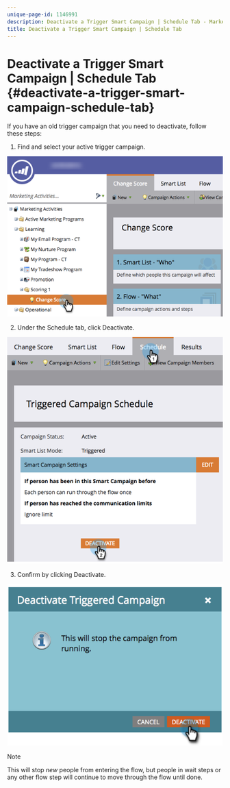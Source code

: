 ```yaml
---
unique-page-id: 1146991
description: Deactivate a Trigger Smart Campaign | Schedule Tab - Marketo Docs - Product Documentation
title: Deactivate a Trigger Smart Campaign | Schedule Tab
---
```


# Deactivate a Trigger Smart Campaign | Schedule Tab {#deactivate-a-trigger-smart-campaign-schedule-tab}

If you have an old trigger campaign that you need to deactivate, follow these steps:

1. Find and select your active trigger campaign.

![](assets/selectprogram-hands.png)

2. Under the Schedule tab, click Deactivate.

![](assets/deactivateprogram-hands.png)

3. Confirm by clicking Deactivate.

![](assets/image2014-9-22-13-3a59-3a6.png)

>[!NOTE]
>
>This will&nbsp;stop *new* people from entering the flow, but people in wait steps or any other flow step will continue to move through the flow until done.

